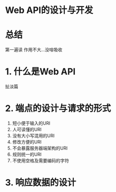 # Web API的设计与开发

# 总结

第一遍读 作用不大...没啥吸收

# 1. 什么是Web API

扯淡篇

# 2. 端点的设计与请求的形式

1. 短小便于输入的URI
2. 人可读懂的URI
3. 没有大小写混用的URI
4. 修改方便的URI
5. 不会暴露服务器端架构的URI
6. 规则统一的URI
7. 不使用空格及需要编码的字符

# 3. 响应数据的设计

